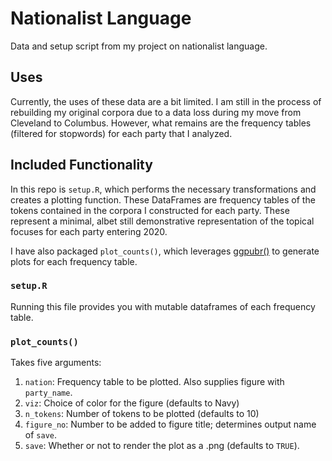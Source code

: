 # Nationalist Language
Data and setup script from my project on nationalist language. 


## Uses

Currently, the uses of these data are a bit limited. I am still in the process of rebuilding my original corpora due to a data loss during my move from Cleveland to Columbus. However, what remains are the frequency tables (filtered for stopwords) for each party that I analyzed. 

## Included Functionality

In this repo is `setup.R`, which performs the necessary transformations and creates a plotting function. These DataFrames are frequency tables of the tokens contained in the corpora I constructed for each party. These represent a minimal, albet still demonstrative representation of the topical focuses for each party entering 2020. 

I have also packaged `plot_counts()`, which leverages [ggpubr()](https://rpkgs.datanovia.com/ggpubr/) to generate plots for each frequency table. 

### ```setup.R```

Running this file provides you with mutable dataframes of each frequency table.

### ```plot_counts()```

Takes five arguments:
1. `nation`: Frequency table to be plotted. Also supplies figure with `party_name`.
2. `viz`: Choice of color for the figure (defaults to Navy)
3. `n_tokens`: Number of tokens to be plotted (defaults to 10)
4. `figure_no`: Number to be added to figure title; determines output name of `save`.
5. `save`: Whether or not to render the plot as a .png (defaults to `TRUE`).
